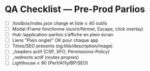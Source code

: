 # QA Checklist — Pre-Prod Parlios

- [ ] /toolbox/index.json charge et liste ≥ 40 outils
- [ ] Modal iFrame fonctionne (ouvrir/fermer, Escape, click overlay)
- [ ] Hub /application-parlios s’affiche en plein écran
- [ ] Liens "Plein onglet" OK pour chaque app
- [ ] Titres/SEO présents (og:title/description/image)
- [ ] _headers actif (CSP, XFO, Permissions-Policy)
- [ ] _redirects actif (routes propres)
- [ ] Lighthouse ≥ 90 (Perf/A11y/BP/SEO)
